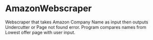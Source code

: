 # AmazonWebscraper
Webscraper that takes Amazon Company Name as input then outputs Undercutter or Page not found error. Program compares names from Lowest offer page with user input.
